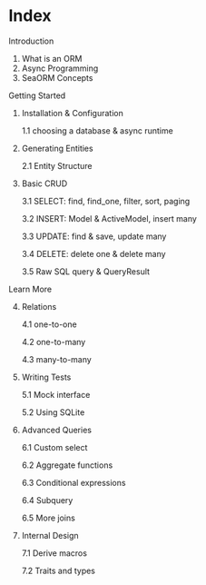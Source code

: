 # Index

Introduction
1. What is an ORM
2. Async Programming
3. SeaORM Concepts

Getting Started

1. Installation & Configuration

	1.1 choosing a database & async runtime

2. Generating Entities

	2.1 Entity Structure

3. Basic CRUD

	3.1 SELECT: find, find_one, filter, sort, paging

	3.2 INSERT: Model & ActiveModel, insert many

	3.3 UPDATE: find & save, update many

	3.4 DELETE: delete one & delete many

	3.5 Raw SQL query & QueryResult

Learn More

4. Relations

	4.1 one-to-one

	4.2 one-to-many

	4.3 many-to-many

5. Writing Tests

	5.1 Mock interface

	5.2 Using SQLite

6. Advanced Queries

	6.1 Custom select

	6.2 Aggregate functions

	6.3 Conditional expressions

	6.4 Subquery

	6.5 More joins

7. Internal Design

	7.1 Derive macros

	7.2 Traits and types
